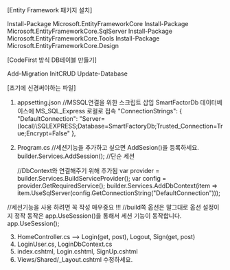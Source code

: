 [Entity Framework 패키지 설치]

Install-Package Microsoft.EntityFrameworkCore
Install-Package Microsoft.EntityFrameworkCore.SqlServer
Install-Package Microsoft.EntityFrameworkCore.Tools
Install-Package Microsoft.EntityFrameworkCore.Design

[CodeFirst 방식 DB테이블 만들기]

Add-Migration InitCRUD
Update-Database

[초기에 신경써야하는 파일]

1. appsetting.json 
   //MSSQL연결을 위한 스크립트 삽입 SmartFactorDb 데이터베이스에 MS_SQL_Express 로컬로 접속
   "ConnectionStrings": {
      "DefaultConnection": "Server=(local)\\SQLEXPRESS;Database=SmartFactoryDb;Trusted_Connection=True;Encrypt=False"
   },

2. Program.cs
   //세션기능을 추가하고 싶으면 AddSesion()을 등록하세요.
   builder.Services.AddSession(); //단순 세션

   //DbContext와 연결해주기 위해 추가됨
   var provider = builder.Services.BuildServiceProvider();
   var config = provider.GetRequiredService<IConfiguration>();
   builder.Services.AddDbContext<LoginDbContext>(item => item.UseSqlServer(config.GetConnectionString("DefaultConnection")));

  //세션기능을 사용 하려면 꼭 작성 매우중요 !!!
  //build쪽 옵션은 말그대로 옵션 설정이지 정작 동작은 app.UseSession()을 통해서 세션 기능이 동작합니다.
  app.UseSession();

3. HomeController.cs --> Login(get, post), Logout, Sign(get, post)
4. LoginUser.cs, LoginDbContext.cs
5. index.cshtml, Login.cshtml, SignUp.cshtml
6. Views/Shared/_Layout.cshtml 수정하세요.

